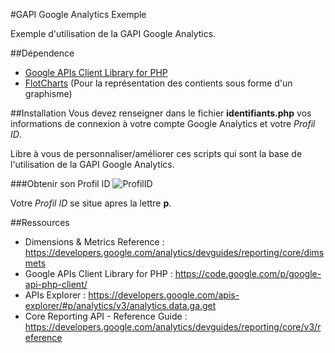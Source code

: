 #GAPI Google Analytics Exemple

Exemple d'utilisation de la GAPI Google Analytics.

##Dépendence
* [Google APIs Client Library for PHP](https://code.google.com/p/google-api-php-client/)
* [FlotCharts](http://www.flotcharts.org/) (Pour la représentation des contients sous forme d'un graphisme)

##Installation
Vous devez renseigner dans le fichier **identifiants.php** vos informations de connexion à votre compte Google Analytics et votre *Profil ID*.

Libre à vous de personnaliser/améliorer ces scripts qui sont la base de l'utilisation de la GAPI Google Analytics.

###Obtenir son Profil ID
![ProfilID](https://developers.google.com/analytics/images/profile_id_report_url.png)

Votre *Profil ID* se situe apres la lettre **p**.

##Ressources
* Dimensions & Metrics Reference : https://developers.google.com/analytics/devguides/reporting/core/dimsmets
* Google APIs Client Library for PHP : https://code.google.com/p/google-api-php-client/
* APIs Explorer : https://developers.google.com/apis-explorer/#p/analytics/v3/analytics.data.ga.get
* Core Reporting API - Reference Guide : https://developers.google.com/analytics/devguides/reporting/core/v3/reference
